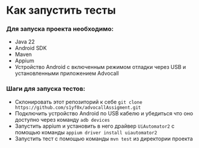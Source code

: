 # Как запустить тесты

### Для запуска проекта необходимо:
- Java 22
- Android SDK
- Maven
- Appium
- Устройство Android с включенным режимом отладки через USB и установленными приложением Advocall

### Шаги для запуска тестов:

- Склонировать этот репозиторий к себе  `git clone https://github.com/s1yf0x/advocallAssigment.git`
- Подключить устройство Android по USB кабелю и убедиться что оно доступно через команду `adb devices`
- Запустить appium и установить в него драйвер `UiAutomator2` с помощью команды `appium driver install uiautomator2  `
- Запустить тест с помощью команды `mvn test` из директории проекта